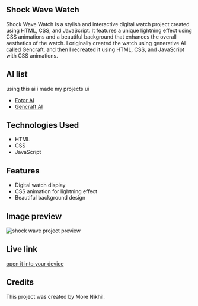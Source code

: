 ## Shock Wave Watch
Shock Wave Watch is a stylish and interactive digital watch project created using HTML, CSS, and JavaScript. It features a unique lightning effect using CSS animations and a beautiful background that enhances the overall aesthetics of the watch. I originally created the watch using generative AI called Gencraft, and then I recreated it using HTML, CSS, and JavaScript with CSS animations.

## AI list
using this ai i made my projects ui
- [Fotor AI](https://www.fotor.com/referrer/k8k1qwgx)
- [Gencraft AI](https://gencraft.com/generate)
  
## Technologies Used
* HTML 
* CSS 
* JavaScript 

## Features
* Digital watch display
* CSS animation for lightning effect
* Beautiful background design

## Image preview
![shock wave project preview](https://github.com/Code-me-nik/Shock-wave-watch/assets/123573794/487245c9-4d2a-4658-9eb1-659a00d5a364)

## Live link
[open it into your device](https://code-me-nik.github.io/Shock-wave-watch/)

## Credits
This project was created by More Nikhil.
